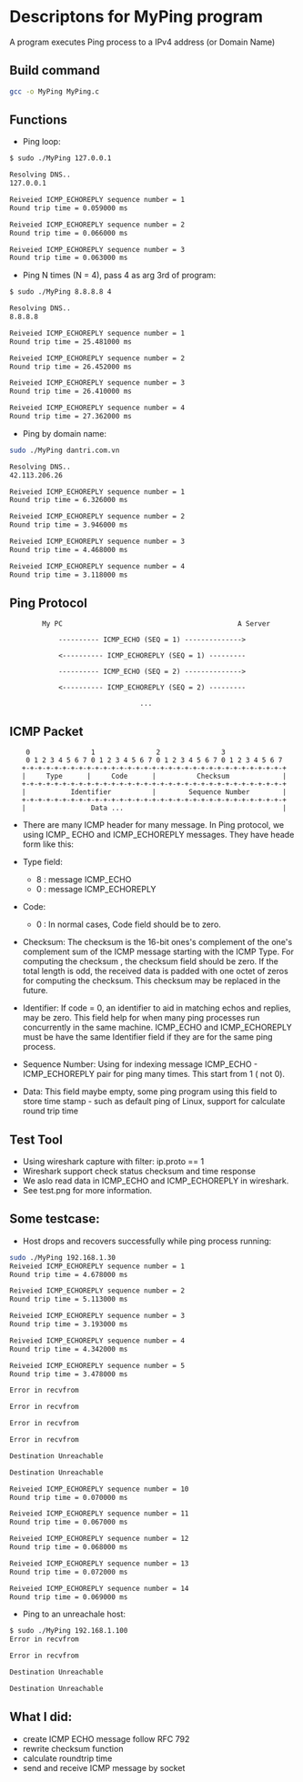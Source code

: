# Descriptons for MyPing program
A program executes Ping process to a IPv4 address (or Domain Name)

## Build command
```bash
gcc -o MyPing MyPing.c
```

## Functions
- Ping loop: 
``` bash
$ sudo ./MyPing 127.0.0.1

Resolving DNS..
127.0.0.1

Reiveied ICMP_ECHOREPLY sequence number = 1
Round trip time = 0.059000 ms 

Reiveied ICMP_ECHOREPLY sequence number = 2
Round trip time = 0.066000 ms 

Reiveied ICMP_ECHOREPLY sequence number = 3
Round trip time = 0.063000 ms 
```

- Ping N times (N = 4), pass 4 as arg 3rd of program:
```bash
$ sudo ./MyPing 8.8.8.8 4

Resolving DNS..
8.8.8.8

Reiveied ICMP_ECHOREPLY sequence number = 1
Round trip time = 25.481000 ms 

Reiveied ICMP_ECHOREPLY sequence number = 2
Round trip time = 26.452000 ms 

Reiveied ICMP_ECHOREPLY sequence number = 3
Round trip time = 26.410000 ms 

Reiveied ICMP_ECHOREPLY sequence number = 4
Round trip time = 27.362000 ms 
```

- Ping by domain name:
```bash
sudo ./MyPing dantri.com.vn

Resolving DNS..
42.113.206.26

Reiveied ICMP_ECHOREPLY sequence number = 1
Round trip time = 6.326000 ms 

Reiveied ICMP_ECHOREPLY sequence number = 2
Round trip time = 3.946000 ms 

Reiveied ICMP_ECHOREPLY sequence number = 3
Round trip time = 4.468000 ms 

Reiveied ICMP_ECHOREPLY sequence number = 4
Round trip time = 3.118000 ms 
```

## Ping Protocol

```
        My PC                                           A Server

            ---------- ICMP_ECHO (SEQ = 1) -------------->

            <---------- ICMP_ECHOREPLY (SEQ = 1) ---------

            ---------- ICMP_ECHO (SEQ = 2) -------------->

            <---------- ICMP_ECHOREPLY (SEQ = 2) ---------

                                ...
```
## ICMP Packet

```
    0               1               2               3
    0 1 2 3 4 5 6 7 0 1 2 3 4 5 6 7 0 1 2 3 4 5 6 7 0 1 2 3 4 5 6 7
   +-+-+-+-+-+-+-+-+-+-+-+-+-+-+-+-+-+-+-+-+-+-+-+-+-+-+-+-+-+-+-+-+
   |     Type      |     Code      |          Checksum             |
   +-+-+-+-+-+-+-+-+-+-+-+-+-+-+-+-+-+-+-+-+-+-+-+-+-+-+-+-+-+-+-+-+
   |           Identifier          |        Sequence Number        |
   +-+-+-+-+-+-+-+-+-+-+-+-+-+-+-+-+-+-+-+-+-+-+-+-+-+-+-+-+-+-+-+-+
   |                Data ...                                       |
``` 

+ There are many ICMP header for many message. In Ping protocol, we using ICMP_ ECHO and ICMP_ECHOREPLY messages. They have heade form like this: 
+ Type field:
    + 8 : message ICMP_ECHO
    + 0 : message ICMP_ECHOREPLY
+ Code: 
    + 0 : In normal cases, Code field should be to zero.
+ Checksum: 
The checksum is the 16-bit ones's complement of the one's
complement sum of the ICMP message starting with the ICMP Type.
For computing the checksum , the checksum field should be zero.
If the total length is odd, the received data is padded with one
octet of zeros for computing the checksum.  This checksum may be
replaced in the future. 

+ Identifier: If code = 0, an identifier to aid in matching echos and replies,
may be zero. This field help for when many ping processes run concurrently in 
the same machine. ICMP_ECHO and ICMP_ECHOREPLY must be have the same 
Identifier field if they are for the same ping process.

+ Sequence Number:
Using for indexing message ICMP_ECHO - ICMP_ECHOREPLY pair for 
ping many times. This start from 1 ( not 0).

+ Data: This field maybe empty, some ping program using
this field to store time stamp - such as default ping 
of Linux, support for calculate round trip time

## Test Tool
- Using wireshark capture with filter: ip.proto == 1
- Wireshark support check status checksum and time response
- We aslo read data in ICMP_ECHO and ICMP_ECHOREPLY in wireshark.
- See test.png for more information.

## Some testcase: 
- Host drops and recovers successfully while ping process running:
```bash
sudo ./MyPing 192.168.1.30
Reiveied ICMP_ECHOREPLY sequence number = 1
Round trip time = 4.678000 ms 

Reiveied ICMP_ECHOREPLY sequence number = 2
Round trip time = 5.113000 ms 

Reiveied ICMP_ECHOREPLY sequence number = 3
Round trip time = 3.193000 ms 

Reiveied ICMP_ECHOREPLY sequence number = 4
Round trip time = 4.342000 ms 

Reiveied ICMP_ECHOREPLY sequence number = 5
Round trip time = 3.478000 ms 

Error in recvfrom

Error in recvfrom

Error in recvfrom

Error in recvfrom

Destination Unreachable

Destination Unreachable

Reiveied ICMP_ECHOREPLY sequence number = 10
Round trip time = 0.070000 ms 

Reiveied ICMP_ECHOREPLY sequence number = 11
Round trip time = 0.067000 ms 

Reiveied ICMP_ECHOREPLY sequence number = 12
Round trip time = 0.068000 ms 

Reiveied ICMP_ECHOREPLY sequence number = 13
Round trip time = 0.072000 ms 

Reiveied ICMP_ECHOREPLY sequence number = 14
Round trip time = 0.069000 ms 
```
- Ping to an unreachale host:
```bash
$ sudo ./MyPing 192.168.1.100
Error in recvfrom

Error in recvfrom

Destination Unreachable

Destination Unreachable
```

## What I did:
- create ICMP ECHO message follow RFC 792
- rewrite checksum function
- calculate roundtrip time
- send and receive ICMP message by socket

